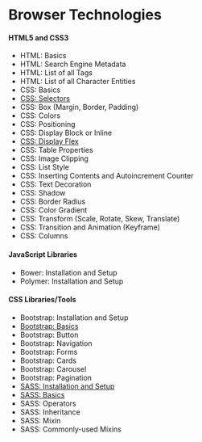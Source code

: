 # Browser Technologies

#### HTML5 and CSS3
- HTML: Basics
- HTML: Search Engine Metadata
- HTML: List of all Tags
- HTML: List of all Character Entities
- CSS: Basics
- [CSS: Selectors](CSS/Selectors.md)
- CSS: Box (Margin, Border, Padding)
- CSS: Colors
- CSS: Positioning
- CSS: Display Block or Inline
- [CSS: Display Flex](CSS/DisplayFlex.md)
- CSS: Table Properties
- CSS: Image Clipping
- CSS: List Style
- CSS: Inserting Contents and Autoincrement Counter
- CSS: Text Decoration
- CSS: Shadow
- CSS: Border Radius
- CSS: Color Gradient
- CSS: Transform (Scale, Rotate, Skew, Translate)
- CSS: Transition and Animation (Keyframe)
- CSS: Columns

#### JavaScript Libraries
- Bower: Installation and Setup
- Polymer: Installation and Setup

#### CSS Libraries/Tools
- Bootstrap: Installation and Setup
- [Bootstrap: Basics](Bootstrap/Basics.md)
- Bootstrap: Button
- Bootstrap: Navigation
- Bootstrap: Forms
- Bootstrap: Cards
- Bootstrap: Carousel
- Bootstrap: Pagination
- [SASS: Installation and Setup](SASS/InstallationAndSetup.md)
- [SASS: Basics](SASS/Basics.md)
- SASS: Operators
- SASS: Inheritance
- SASS: Mixin
- SASS: Commonly-used Mixins
